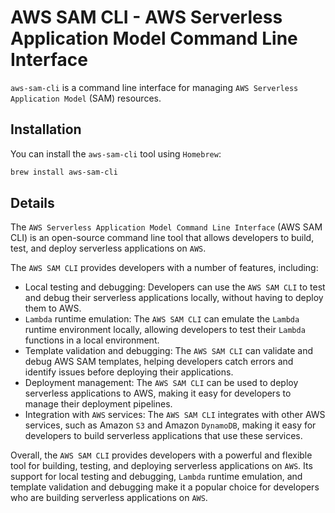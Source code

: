 # AWS SAM CLI - AWS Serverless Application Model Command Line Interface

`aws-sam-cli` is a command line interface for managing `AWS Serverless Application Model` (SAM) resources.

## Installation

You can install the `aws-sam-cli` tool using `Homebrew`:

```bash
brew install aws-sam-cli
```

## Details

The `AWS Serverless Application Model Command Line Interface` (AWS SAM CLI) is an open-source command line tool that allows developers to build, test, and deploy serverless applications on `AWS`.

The `AWS SAM CLI` provides developers with a number of features, including:

-   Local testing and debugging: Developers can use the `AWS SAM CLI` to test and debug their serverless applications locally, without having to deploy them to AWS.
-   `Lambda` runtime emulation: The `AWS SAM CLI` can emulate the `Lambda` runtime environment locally, allowing developers to test their `Lambda` functions in a local environment.
-   Template validation and debugging: The `AWS SAM CLI` can validate and debug AWS SAM templates, helping developers catch errors and identify issues before deploying their applications.
-   Deployment management: The `AWS SAM CLI` can be used to deploy serverless applications to AWS, making it easy for developers to manage their deployment pipelines.
-   Integration with `AWS` services: The `AWS SAM CLI` integrates with other AWS services, such as Amazon `S3` and Amazon `DynamoDB`, making it easy for developers to build serverless applications that use these services.

Overall, the `AWS SAM CLI` provides developers with a powerful and flexible tool for building, testing, and deploying serverless applications on `AWS`.
Its support for local testing and debugging, `Lambda` runtime emulation, and template validation and debugging make it a popular choice for developers who are building serverless applications on `AWS`.
